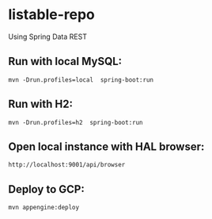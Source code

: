 # listable-repo
Using Spring Data REST

## Run with local MySQL:
```
mvn -Drun.profiles=local  spring-boot:run
```
## Run with H2:
```
mvn -Drun.profiles=h2  spring-boot:run
```

## Open local instance with HAL browser:
```
http://localhost:9001/api/browser
```

## Deploy to GCP:
```
mvn appengine:deploy
```
